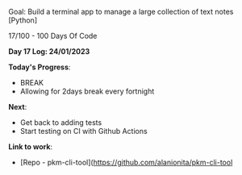 Goal: Build a terminal app to manage a large collection of text notes [Python]

17/100 - 100 Days Of Code

**Day 17 Log: 24/01/2023**

**Today's Progress**:
- BREAK
- Allowing for 2days break every fortnight

**Next**: 
- Get back to adding tests
- Start testing on CI with Github Actions

**Link to work**: 
- [Repo - pkm-cli-tool](https://github.com/alanionita/pkm-cli-tool